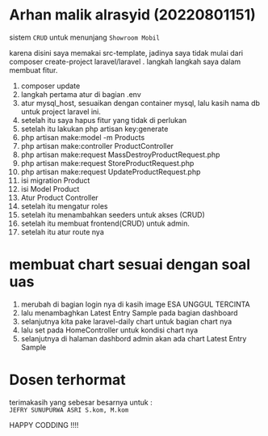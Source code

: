# Arhan malik alrasyid (20220801151) 
sistem `CRUD` untuk menunjang `Showroom Mobil` 

karena disini saya memakai src-template, jadinya saya tidak mulai dari composer create-project laravel/laravel .
langkah langkah saya dalam membuat fitur. 
1. composer update
1. langkah pertama atur di bagian .env
2. atur mysql_host, sesuaikan dengan container mysql, lalu kasih nama db untuk project laravel ini.
3. setelah itu saya hapus fitur yang tidak di perlukan
5. setelah itu lakukan php artisan key:generate
6. php artisan make:model -m Products
7. php artisan make:controller ProductController
8. php artisan make:request MassDestroyProductRequest.php
9. php artisan make:request StoreProductRequest.php
10. php artisan make:request UpdateProductRequest.php
11. isi migration Product
12. isi Model Product
13. Atur Product Controller
14. setelah itu mengatur roles
15. setelah itu menambahkan seeders untuk akses (CRUD)
16. setelah itu membuat frontend(CRUD) untuk admin.
17. setelah itu atur route nya


# membuat chart sesuai dengan soal uas
1. merubah di bagian login nya di kasih image ESA UNGGUL TERCINTA
2. lalu menambaghkan Latest Entry Sample pada bagian dashboard
3. selanjutnya kita pake laravel-daily chart untuk bagian chart nya
4. lalu set pada HomeController untuk kondisi chart nya 
5. selanjutnya di halaman dashbord admin akan ada chart Latest Entry Sample

# Dosen terhormat
terimakasih yang sebesar besarnya untuk :  
 `JEFRY SUNUPURWA ASRI S.kom, M.kom`

HAPPY CODDING !!!!
